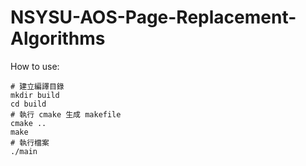 # NSYSU-AOS-Page-Replacement-Algorithms

How to use:

```
# 建立編譯目錄
mkdir build
cd build
# 執行 cmake 生成 makefile
cmake ..
make
# 執行檔案
./main
```
